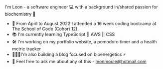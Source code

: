 I'm Leon - a software engineer 💻 with a background in/shared passion for biochemistry 🧬
 - 📅 From April to August 2022 I attended a 16 week coding bootcamp at The School of Code (Cohort 12)
 - 📚 I'm currently learning TypeScript || AWS || CSS
 - 🛠 I'm working on my portfolio website, a pomodoro timer and a health metric tracker 
 - 👷🏻‍♂️I'm also building a blog focused on bioenergetics ⚡️
 - 💬 Feel free to ask me about any of this  - leonmoule@hotmail.com
<!--
**theleonmo/theleonmo** is a ✨ _special_ ✨ repository because its `README.md` (this file) appears on your GitHub profile.

Here are some ideas to get you started:

- 🔭 I’m currently working on ...
- 🌱 I’m currently learning ...
- 👯 I’m looking to collaborate on ...
- 🤔 I’m looking for help with ...
- 💬 Ask me about ...
- 📫 How to reach me: ...
- 😄 Pronouns: ...
- ⚡ Fun fact: ...
-->
